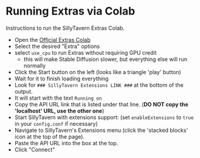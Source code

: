 # Running Extras via Colab

Instructions to run the SillyTavern Extras Colab.

* Open the [Official Extras Colab](https://colab.research.google.com/github/Cohee1207/SillyTavern/blob/main/colab/GPU.ipynb)
* Select the desired "Extra" options
* select `use_cpu` to run Extras without requiring GPU credit
  * this will make Stable Diffusion slower, but everything else will run normally
* Click the Start button on the left (looks like a triangle 'play' button)
* Wait for it to finish loading everything
* Look for `### SillyTavern Extensions LINK ###` at the bottom of the output.
* It will start with the text `Running on`
* Copy the API URL link that is listed under that line. (**DO NOT copy the 'localhost' URL, use the other one**)
* Start SillyTavern with extensions support: (set `enableExtensions` to `true` in your `config.conf` if necessary)
* Navigate to SillyTavern's Extensions menu (click the 'stacked blocks' icon at the top of the page).
* Paste the API URL into the box at the top.
* Click "Connect"
